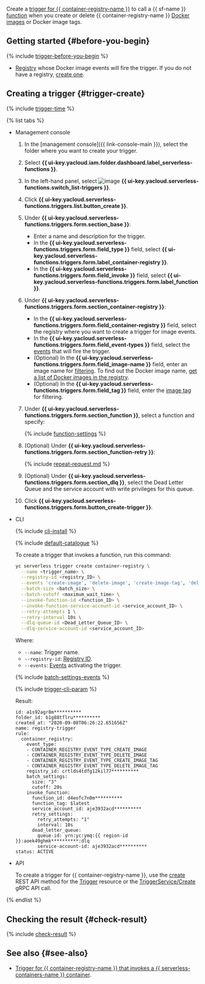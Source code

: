 Create a [trigger for {{ container-registry-name }}](../../functions/concepts/trigger/cr-trigger.md) to call a {{ sf-name }} [function](../../functions/concepts/function.md) when you create or delete {{ container-registry-name }} [Docker images](../../container-registry/concepts/docker-image.md) or Docker image tags.

## Getting started {#before-you-begin}

{% include [trigger-before-you-begin](trigger-before-you-begin.md) %}

* [Registry](../../container-registry/concepts/registry.md) whose Docker image events will fire the trigger. If you do not have a registry, [create one](../../container-registry/operations/registry/registry-create.md).

## Creating a trigger {#trigger-create}

{% include [trigger-time](trigger-time.md) %}

{% list tabs %}

- Management console

   1. In the [management console]({{ link-console-main }}), select the folder where you want to create your trigger.

   1. Select **{{ ui-key.yacloud.iam.folder.dashboard.label_serverless-functions }}**.

   1. In the left-hand panel, select ![image](../../_assets/functions/triggers.svg) **{{ ui-key.yacloud.serverless-functions.switch_list-triggers }}**.

   1. Click **{{ ui-key.yacloud.serverless-functions.triggers.list.button_create }}**.

   1. Under **{{ ui-key.yacloud.serverless-functions.triggers.form.section_base }}**:

      * Enter a name and description for the trigger.
      * In the **{{ ui-key.yacloud.serverless-functions.triggers.form.field_type }}** field, select **{{ ui-key.yacloud.serverless-functions.triggers.form.label_container-registry }}**.
      * In the **{{ ui-key.yacloud.serverless-functions.triggers.form.field_invoke }}** field, select **{{ ui-key.yacloud.serverless-functions.triggers.form.label_function }}**.

   1. Under **{{ ui-key.yacloud.serverless-functions.triggers.form.section_container-registry }}**:

      * In the **{{ ui-key.yacloud.serverless-functions.triggers.form.field_container-registry }}** field, select the registry where you want to create a trigger for image events.
      * In the **{{ ui-key.yacloud.serverless-functions.triggers.form.field_event-types }}** field, select the [events](../../functions/concepts/trigger/cr-trigger.md#event) that will fire the trigger.
      * (Optional) In the **{{ ui-key.yacloud.serverless-functions.triggers.form.field_image-name }}** field, enter an image name for [filtering](../../functions/concepts/trigger/cr-trigger.md#filter). To find out the Docker image name, [get a list of Docker images in the registry](../../container-registry/operations/docker-image/docker-image-list.md).
      * (Optional) In the **{{ ui-key.yacloud.serverless-functions.triggers.form.field_tag }}** field, enter the [image tag](../../functions/concepts/trigger/cr-trigger.md#filter) for filtering.

   1. Under **{{ ui-key.yacloud.serverless-functions.triggers.form.section_function }}**, select a function and specify:

      {% include [function-settings](function-settings.md) %}

   1. (Optional) Under **{{ ui-key.yacloud.serverless-functions.triggers.form.section_function-retry }}**:

      {% include [repeat-request.md](repeat-request.md) %}

   
   1. (Optional) Under **{{ ui-key.yacloud.serverless-functions.triggers.form.section_dlq }}**, select the Dead Letter Queue and the service account with write privileges for this queue.


   1. Click **{{ ui-key.yacloud.serverless-functions.triggers.form.button_create-trigger }}**.

- CLI

   {% include [cli-install](../cli-install.md) %}

   {% include [default-catalogue](../default-catalogue.md) %}

   To create a trigger that invokes a function, run this command:

   
   ```bash
   yc serverless trigger create container-registry \
     --name <trigger_name> \
     --registry-id <registry_ID> \
     --events 'create-image', 'delete-image', 'create-image-tag', 'delete-image-tag' \
     --batch-size <batch_size> \
     --batch-cutoff <maximum_wait_time> \
     --invoke-function-id <function_ID> \
     --invoke-function-service-account-id <service_account_ID> \
     --retry-attempts 1 \
     --retry-interval 10s \
     --dlq-queue-id <Dead_Letter_Queue_ID> \
     --dlq-service-account-id <service_account_ID>
   ```


   Where:

   * `--name`: Trigger name.
   * `--registry-id`: [Registry ID](../../container-registry/operations/registry/registry-list.md).
   * `--events`: [Events](../../functions/concepts/trigger/cr-trigger.md#event) activating the trigger.

   {% include [batch-settings-events](batch-settings-events.md) %}

   {% include [trigger-cli-param](trigger-cli-param.md) %}

   Result:

   ```text
   id: a1s92agr8m**********
   folder_id: b1g88tflru**********
   created_at: "2020-09-08T06:26:22.651656Z"
   name: registry-trigger
   rule:
     container_registry:
       event_type:
       - CONTAINER_REGISTRY_EVENT_TYPE_CREATE_IMAGE
       - CONTAINER_REGISTRY_EVENT_TYPE_DELETE_IMAGE
       - CONTAINER_REGISTRY_EVENT_TYPE_CREATE_IMAGE_TAG
       - CONTAINER_REGISTRY_EVENT_TYPE_DELETE_IMAGE_TAG
       registry_id: crtlds4tdfg12kil77**********
       batch_settings:
         size: "3"
         cutoff: 20s
       invoke_function:
         function_id: d4eofc7n0m**********
         function_tag: $latest
         service_account_id: aje3932acd**********
         retry_settings:
           retry_attempts: "1"
           interval: 10s
         dead_letter_queue:
           queue-id: yrn:yc:ymq:{{ region-id }}:aoek49ghmk**********:dlq
           service-account-id: aje3932acd**********
   status: ACTIVE
   ```

- API

   To create a trigger for {{ container-registry-name }}, use the [create](../../functions/triggers/api-ref/Trigger/create.md) REST API method for the [Trigger](../../functions/triggers/api-ref/Trigger/index.md) resource or the [TriggerService/Create](../../functions/triggers/api-ref/grpc/trigger_service.md#Create) gRPC API call.

{% endlist %}

## Checking the result {#check-result}

{% include [check-result](check-result.md) %}

## See also {#see-also}

* [Trigger for {{ container-registry-name }} that invokes a {{ serverless-containers-name }} container](../../serverless-containers/operations/cr-trigger-create.md).
